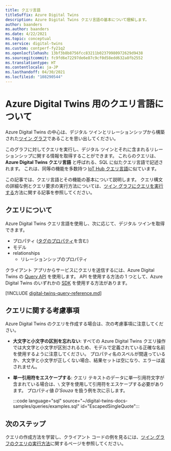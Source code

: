 ```yaml
---
title: クエリ言語
titleSuffix: Azure Digital Twins
description: Azure Digital Twins クエリ言語の基本について理解します。
author: baanders
ms.author: baanders
ms.date: 4/22/2021
ms.topic: conceptual
ms.service: digital-twins
ms.custom: contperf-fy21q2
ms.openlocfilehash: 13bf3b8b8756fcc83211b02379980972629d9438
ms.sourcegitcommit: fc9fd6e72297de6e87c9cf0d58edd632a8fb2552
ms.translationtype: HT
ms.contentlocale: ja-JP
ms.lasthandoff: 04/30/2021
ms.locfileid: "108290544"
---
```

# <a name="about-the-query-language-for-azure-digital-twins"></a>Azure Digital Twins 用のクエリ言語について

Azure Digital Twins の中心は、デジタル ツインとリレーションシップから構築された[ツイン グラフ](concepts-twins-graph.md)であることを思い出してください。 

このグラフに対してクエリを実行し、デジタル ツインとそれに含まれるリレーションシップに関する情報を取得することができます。 これらのクエリは、**Azure Digital Twins クエリ言語** と呼ばれる、SQL に似たクエリ言語で記述されます。 これは、同等の機能を多数持つ [IoT Hub クエリ言語](../iot-hub/iot-hub-devguide-query-language.md)に似ています。

この記事では、クエリ言語とその機能の基本について説明します。 クエリ構文の詳細な例とクエリ要求の実行方法については、[ツイン グラフにクエリを実行する](how-to-query-graph.md)方法に関する記事を参照してください。

## <a name="about-the-queries"></a>クエリについて

Azure Digital Twins クエリ言語を使用し、次に応じて、デジタル ツインを取得できます。
* プロパティ ([タグのプロパティ](how-to-use-tags.md)を含む)
* モデル
* relationships
  - リレーションシップのプロパティ

クライアント アプリからサービスにクエリを送信するには、Azure Digital Twins の [Query API](/rest/api/digital-twins/dataplane/query) を使用します。 API を使用する方法の 1 つとして、Azure Digital Twins のいずれかの [SDK](how-to-use-apis-sdks.md#overview-data-plane-apis) を使用する方法があります。

[!INCLUDE [digital-twins-query-reference.md](../../includes/digital-twins-query-reference.md)]

## <a name="considerations-for-querying"></a>クエリに関する考慮事項

Azure Digital Twins のクエリを作成する場合は、次の考慮事項に注意してください。
* **大文字と小文字の区別を忘れない**: すべての Azure Digital Twins クエリ操作では大文字と小文字が区別されるため、モデルで定義されている正確な名前を使用するように注意してください。 プロパティ名のスペルが間違っているか、大文字と小文字が正しくない場合、結果セットは空になり、エラーは返されません。
* **単一引用符をエスケープする**: クエリ テキストのデータに単一引用符文字が含まれている場合は、`\` 文字を使用して引用符をエスケープする必要があります。 プロパティ値 *D'Souza* を扱う例を次に示します。

  :::code language="sql" source="~/digital-twins-docs-samples/queries/examples.sql" id="EscapedSingleQuote":::

## <a name="next-steps"></a>次のステップ

クエリの作成方法を学習し、クライアント コードの例を見るには、[ツイン グラフのクエリの実行方法](how-to-query-graph.md)に関するページを参照してください。